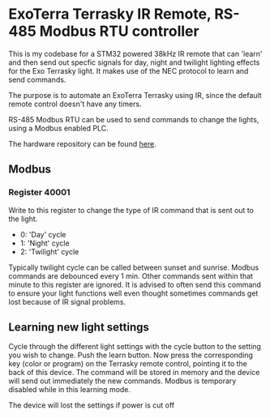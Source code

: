 # ExoTerra Terrasky IR Remote, RS-485 Modbus RTU controller

This is my codebase for a STM32 powered 38kHz IR remote that can 'learn' and then send out specfic signals for day, night and twilight lighting effects for the Exo Terrasky light.
It makes use of the NEC protocol to learn and send commands.

The purpose is to automate an ExoTerra Terrasky using IR, since the default remote control doesn't have any timers.

RS-485 Modbus RTU can be used to send commands to change the lights, using a Modbus enabled PLC.

The hardware repository can be found [here](https://github.com/MichaelCastiau/Exoterra-TerraSky-modbus-remote-hardware).

## Modbus

### Register 40001

Write to this register to change the type of IR command that is sent out to the light.
- 0: 'Day' cycle
- 1: 'Night' cycle
- 2: 'Twilight' cycle

Typically twilight cycle can be called between sunset and sunrise. Modbus commands are debounced every 1 min. Other commands sent within that minute to this register are ignored. It is advised to often send this command to ensure your light functions well even thought sometimes commands get lost because of IR signal problems.

## Learning new light settings

Cycle through the different light settings with the cycle button to the setting you wish to change. Push the learn button. Now press the corresponding key (color or program) on the Terrasky remote control, pointing it to the back of this device. The command will be stored in memory and the device will send out immediately the new commands. Modbus is temporary disabled while in this learning mode.

The device will lost the settings if power is cut off
